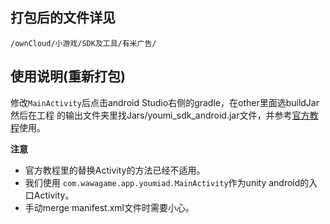 打包后的文件详见
---

`/ownCloud/小游戏/SDK及工具/有米广告/`

使用说明(重新打包)
---

修改`MainActivity`后点击android Studio右侧的gradle，在other里面选buildJar然后在工程
的输出文件夹里找Jars/youmi_sdk_android.jar文件，并参考[官方教程](https://app.youmi.net/sdk/android/17/doc/701/6/cn/%E6%9C%89%E7%B1%B3AndroidSDK%E4%B9%8BUnity3d%E4%BD%BF%E7%94%A8%E6%95%99%E7%A8%8B%E6%96%87%E6%A1%A3.html)使用。


**注意** 
   + 官方教程里的替换Activity的方法已经不适用。
   + 我们使用 `com.wawagame.app.youmiad.MainActivity`作为unity android的入口Activity。
   + 手动merge manifest.xml文件时需要小心。